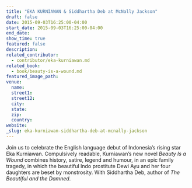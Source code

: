 ```yaml
---
title: "EKA KURNIAWAN & Siddhartha Deb at McNally Jackson"
draft: false
date: 2015-09-03T16:25:00-04:00
start_date: 2015-09-03T16:25:00-04:00
end_date:
show_time: true
featured: false
description:
related_contributor:
  - contributor/eka-kurniawan.md
related_book:
  - book/beauty-is-a-wound.md
featured_image_path:
venue:
  name:
  street1:
  street12:
  city:
  state:
  zip:
  country:
website:
_slug: eka-kurniawan-siddhartha-deb-at-mcnally-jackson
---
```


Join us to celebrate the English language debut of Indonesia’s rising star Eka Kurniawan. Compulsively readable, Kurniawan’s new novel _Beauty Is a Wound_ combines history, satire, legend and humour, in an epic family tragedy, in which the beautiful Indo prostitute Dewi Ayu and her four daughters are beset by monstrosity. With Siddhartha Deb, author of _The Beautiful and the Damned_.

